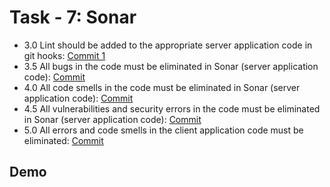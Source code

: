 
# Task - 7: Sonar

- 3.0 Lint should be added to the appropriate server application code in git hooks: [Commit 1](https://github.com/viashchuk/ebiznes/commit/a81cf52c7fd30cda06468aa123683a91fa7974a8)
- 3.5 All bugs in the code must be eliminated in Sonar (server application code): [Commit](https://github.com/viashchuk/ebiznes/commit/a5036e9301768b1f1ed73f6f24878424219a45ca)
- 4.0 All code smells in the code must be eliminated in Sonar (server application code): [Commit]()
- 4.5 All vulnerabilities and security errors in the code must be eliminated in Sonar (server application code): [Commit]()
- 5.0 All errors and code smells in the client application code must be eliminated: [Commit]()


## Demo


